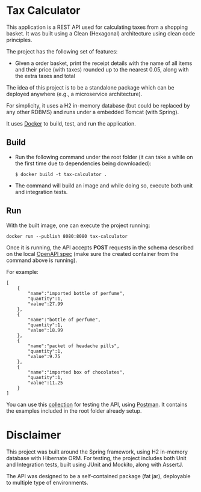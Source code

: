 # Tax Calculator

This application is a REST API used for calculating taxes from a shopping basket. It was built using a Clean (Hexagonal) architecture using clean code principles. 

The project has the following set of features:
- Given a order basket, print the receipt details with the name of all items and their price (with taxes) rounded up to the nearest 0.05, along with the extra taxes and total

The idea of this project is to be a standalone package which can be deployed anywhere (e.g., a microservice architecture). 

For simplicity, it uses a H2 in-memory database (but could be replaced by any other RDBMS) and runs under a embedded Tomcat (with Spring).

It uses [Docker](https://docs.docker.com/get-docker/) to build, test, and run the application.


## Build

- Run the following command under the root folder (it can take a while on the first time due to dependencies being downloaded):
  ```
  $ docker build -t tax-calculator .
  ```

- The command will build an image and while doing so, execute both unit and integration tests. 

## Run

With the built image, one can execute the project running:
  ```
  docker run --publish 8080:8080 tax-calculator
  ```

Once it is running, the API accepts **POST** requests in the schema described on the local [OpenAPI spec](http://localhost:8080/swagger-ui.html) (make sure the created container from the command above is running).

For example:
```
[
    {
        "name":"imported bottle of perfume",
        "quantity":1,
        "value":27.99
    },
    {
        "name":"bottle of perfume",
        "quantity":1,
        "value":18.99
    },
    {
        "name":"packet of headache pills",
        "quantity":1,
        "value":9.75
    },
    {
        "name":"imported box of chocolates",
        "quantity":1,
        "value":11.25
    }
]
```

You can use this [collection](TaxCalculator.postman.json) for testing the API, using [Postman](https://www.postman.com/downloads/). It contains the examples included in the root folder already setup.

# Disclaimer

This project was built around the Spring framework, using H2 in-memory database with Hibernate ORM. For testing, the project includes both Unit and Integration tests, built using JUnit and Mockito, along with AssertJ.

The API was designed to be a self-contained package (fat jar), deployable to multiple type of environments.
